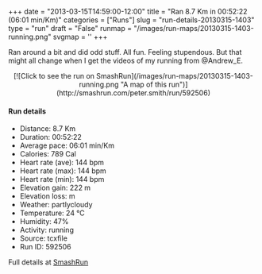 +++
date = "2013-03-15T14:59:00-12:00"
title = "Ran 8.7 Km in 00:52:22 (06:01 min/Km)"
categories = ["Runs"]
slug = "run-details-20130315-1403"
type = "run"
draft = "False"
runmap = "/images/run-maps/20130315-1403-running.png"
svgmap = '<polyline points="37 22, 40 18, 47 19, 51 15, 53 13, 56 9, 69 17, 85 21, 92 28, 92 29, 96 29, 95 27, 97 29, 96 28, 97 30, 99 29, 100 27, 97 24, 94 25, 97 30, 99 29, 95 19, 100 21, 98 19, 93 19, 87 22, 80 18, 71 17, 57 8, 54 9, 46 22, 42 36, 42 37, 30 43, 20 50, 13 52, 8 58, 0 85, 0 86, 26 92, 32 75, 38 76, 43 63, 40 57, 42 51, 46 47, 45 43, 42 39, 43 34, 41 31, 34 29, 34 26">'
+++

Ran around a bit and did odd stuff. All fun. Feeling stupendous. But that might all change when I get the videos of my running from @Andrew_E. 



<!--more-->

<center>
[![Click to see the run on SmashRun](/images/run-maps/20130315-1403-running.png "A map of this run")](http://smashrun.com/peter.smith/run/592506)
</center>

#### Run details

* Distance: 8.7 Km
* Duration: 00:52:22
* Average pace: 06:01 min/Km
* Calories: 789 Cal
* Heart rate (ave): 144 bpm
* Heart rate (max): 144 bpm
* Heart rate (min): 144 bpm
* Elevation gain: 222 m
* Elevation loss:  m
* Weather: partlycloudy
* Temperature: 24 &deg;C
* Humidity: 47%
* Activity: running
* Source: tcxfile
* Run ID: 592506

Full details at [SmashRun](http://smashrun.com/peter.smith/run/592506)